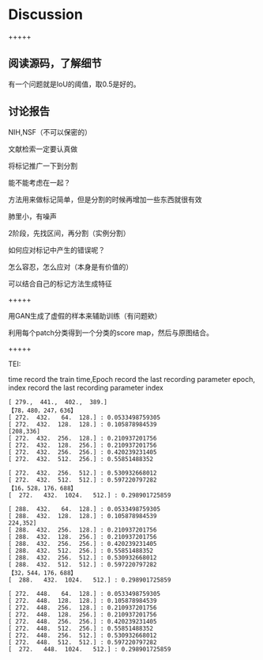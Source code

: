 # Discussion

+++++

## 阅读源码，了解细节

有一个问题就是IoU的阈值，取0.5是好的。



## 讨论报告

NIH,NSF（不可以保密的）

文献检索一定要认真做

将标记推广一下到分割

能不能考虑在一起？

方法用来做标记简单，但是分割的时候再增加一些东西就很有效

肺里小，有噪声

2阶段，先找区间，再分割（实例分割）

如何应对标记中产生的错误呢？

怎么容忍，怎么应对（本身是有价值的）

可以结合自己的标记方法生成特征

+++++

用GAN生成了虚假的样本来辅助训练（有问题欸）

利用每个patch分类得到一个分类的score map，然后与原图结合。

+++++

TEI:

time record the train time,Epoch record the last recording parameter epoch, index record the last recording parameter index













```
[ 279.,  441.,  402.,  389.]
【78，480，247，636】
[ 272.  432.   64.  128.] : 0.0533498759305
[ 272.  432.  128.  128.] : 0.105878984539
[208,336]
[ 272.  432.  256.  128.] : 0.210937201756
[ 272.  432.  128.  256.] : 0.210937201756
[ 272.  432.  256.  256.] : 0.420239231405
[ 272.  432.  512.  256.] : 0.55851488352

[ 272.  432.  256.  512.] : 0.530932668012
[ 272.  432.  512.  512.] : 0.597220797282
【16，528，176，688】
[  272.   432.  1024.   512.] : 0.298901725859

[ 288.  432.   64.  128.] : 0.0533498759305
[ 288.  432.  128.  128.] : 0.105878984539
224,352]
[ 288.  432.  256.  128.] : 0.210937201756
[ 288.  432.  128.  256.] : 0.210937201756
[ 288.  432.  256.  256.] : 0.420239231405
[ 288.  432.  512.  256.] : 0.55851488352
[ 288.  432.  256.  512.] : 0.530932668012
[ 288.  432.  512.  512.] : 0.597220797282
【32，544，176，688】
[  288.   432.  1024.   512.] : 0.298901725859

[ 272.  448.   64.  128.] : 0.0533498759305
[ 272.  448.  128.  128.] : 0.105878984539
[ 272.  448.  256.  128.] : 0.210937201756
[ 272.  448.  128.  256.] : 0.210937201756
[ 272.  448.  256.  256.] : 0.420239231405
[ 272.  448.  512.  256.] : 0.55851488352
[ 272.  448.  256.  512.] : 0.530932668012
[ 272.  448.  512.  512.] : 0.597220797282
[  272.   448.  1024.   512.] : 0.298901725859

```



